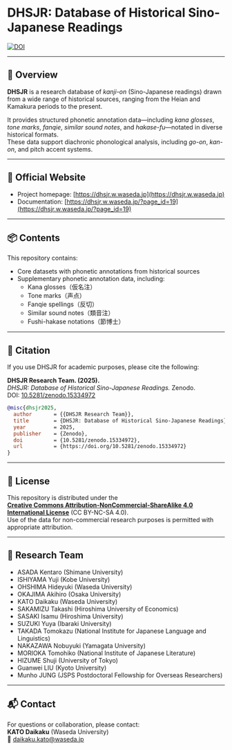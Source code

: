 # DHSJR: Database of Historical Sino-Japanese Readings

[![DOI](https://zenodo.org/badge/DOI/10.5281/zenodo.15334972.svg)](https://doi.org/10.5281/zenodo.15334972)

---

## 📘 Overview

**DHSJR** is a research database of *kanji-on* (Sino-Japanese readings) drawn from a wide range of historical sources, ranging from the Heian and Kamakura periods to the present.

It provides structured phonetic annotation data—including *kana glosses*, *tone marks*, *fanqie*, *similar sound notes*, and *hakase-fu*—notated in diverse historical formats.  
These data support diachronic phonological analysis, including *go-on*, *kan-on*, and pitch accent systems.

---

## 🔗 Official Website

- Project homepage: [https://dhsjr.w.waseda.jp](https://dhsjr.w.waseda.jp)
- Documentation: [https://dhsjr.w.waseda.jp/?page_id=19](https://dhsjr.w.waseda.jp/?page_id=19)

---

## 📦 Contents

This repository contains:
- Core datasets with phonetic annotations from historical sources
- Supplementary phonetic annotation data, including:
  - Kana glosses（仮名注）
  - Tone marks（声点）
  - Fanqie spellings（反切）
  - Similar sound notes（類音注）
  - Fushi-hakase notations（節博士）

---

## 📘 Citation

If you use DHSJR for academic purposes, please cite the following:

**DHSJR Research Team. (2025).**  
*DHSJR: Database of Historical Sino-Japanese Readings.* Zenodo.  
DOI: [10.5281/zenodo.15334972](https://doi.org/10.5281/zenodo.15334972)

```bibtex
@misc{dhsjr2025,
  author       = {{DHSJR Research Team}},
  title        = {DHSJR: Database of Historical Sino-Japanese Readings},
  year         = 2025,
  publisher    = {Zenodo},
  doi          = {10.5281/zenodo.15334972},
  url          = {https://doi.org/10.5281/zenodo.15334972}
}
```

---

## 📄 License

This repository is distributed under the  
**[Creative Commons Attribution-NonCommercial-ShareAlike 4.0 International License](https://creativecommons.org/licenses/by-nc-sa/4.0/)** (CC BY-NC-SA 4.0).  
Use of the data for non-commercial research purposes is permitted with appropriate attribution.

---

## 👥 Research Team

- ASADA Kentaro (Shimane University)  
- ISHIYAMA Yuji (Kobe University)  
- OHSHIMA Hideyuki (Waseda University)  
- OKAJIMA Akihiro (Osaka University)  
- KATO Daikaku (Waseda University)  
- SAKAMIZU Takashi (Hiroshima University of Economics)  
- SASAKI Isamu (Hiroshima University)  
- SUZUKI Yuya (Ibaraki University)  
- TAKADA Tomokazu (National Institute for Japanese Language and Linguistics)  
- NAKAZAWA Nobuyuki (Yamagata University)  
- MORIOKA Tomohiko (National Institute of Japanese Literature)  
- HIZUME Shuji (University of Tokyo)
- Guanwei LIU (Kyoto University)
- Munho JUNG (JSPS Postdoctoral Fellowship for Overseas Researchers) 

---

## 📬 Contact

For questions or collaboration, please contact:  
**KATO Daikaku** (Waseda University)  
📧 daikaku.kato@waseda.jp

